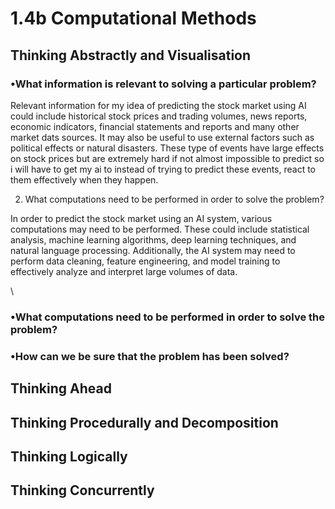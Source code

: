 # 1.4b Computational Methods

## Thinking Abstractly and Visualisation

### •What information is relevant to solving a particular problem?

Relevant information for my idea of predicting the stock market using AI could include historical stock prices and trading volumes, news reports, economic indicators, financial statements and reports and many other market dats sources. It may also be useful to use external factors such as political effects or natural disasters. These type of events have large effects on stock prices but are extremely hard if not almost impossible to predict so i will have to get my ai to instead of trying to predict these events, react to them effectively when they happen.

2. What computations need to be performed in order to solve the problem?

In order to predict the stock market using an AI system, various computations may need to be performed. These could include statistical analysis, machine learning algorithms, deep learning techniques, and natural language processing. Additionally, the AI system may need to perform data cleaning, feature engineering, and model training to effectively analyze and interpret large volumes of data.

\




### •What computations need to be performed in order to solve the problem?

### •How can we be sure that the problem has been solved?



## Thinking Ahead

## Thinking Procedurally and Decomposition

## Thinking Logically

## Thinking Concurrently
